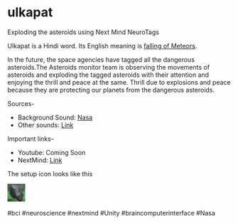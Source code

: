 # ulkapat
Exploding the asteroids using Next Mind NeuroTags 

Ulkapat is a Hindi word. Its English meaning is [falling of Meteors](https://tinyurl.com/456etxwc).

In the future, the space agencies have tagged all the dangerous asteroids.The Asteroids monitor team is observing the movements of asteroids and exploding the tagged asteroids with their attention and enjoying the thrill and peace at the same. Thrill due to explosions and peace because they are protecting our planets from the dangerous asteroids.

Sources-
- Background Sound: [Nasa](https://soundcloud.com/nasa/kepler-star-kic7671081b-light-curve-waves-to-sound?in=nasa/sets/spookyspacesounds)
- Other sounds: [Link](https://pixabay.com/)

Important links-
- Youtube: Coming Soon
- NextMind: [Link](https://github.com/Snapchat/NextMind)

The setup icon looks like this

<img src="https://github.com/solothinker/ulkapat/blob/main/Data/gameIcon.png" width="40" height="40" />

#bci #neuroscience #nextmind #Unity #braincomputerinterface #Nasa
